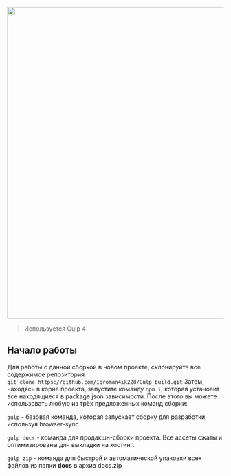 <p align="center">
      <img src="https://i.ibb.co/XWBFwjN/gulp-tutorial.jpg" width="726">
</p>

> Используется Gulp 4

## Начало работы

Для работы с данной сборкой в новом проекте, склонируйте все содержимое репозитория <br>
`git clone https://github.com/Igroman4ik228/Gulp_build.git`
Затем, находясь в корне проекта, запустите команду `npm i`, которая установит все находящиеся в package.json зависимости.
После этого вы можете использовать любую из трёх предложенных команд сборки: <br>

`gulp` - базовая команда, которая запускает сборку для разработки, используя browser-sync

`gulp docs` - команда для продакшн-сборки проекта. Все ассеты сжаты и оптимизированы для выкладки на хостинг.

`gulp zip` - команда для быстрой и автоматической упаковки всех файлов из папки __docs__ в архив docs.zip